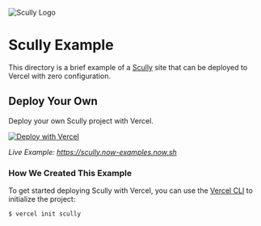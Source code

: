 ![Scully Logo](https://github.com/vercel/vercel/blob/master/packages/frameworks/logos/scully.svg)

# Scully Example

This directory is a brief example of a [Scully](https://scully.io) site that can be deployed to Vercel with zero configuration.

## Deploy Your Own

Deploy your own Scully project with Vercel.

[![Deploy with Vercel](https://vercel.com/button)](https://vercel.com/import/project?template=https://github.com/vercel/vercel/tree/main/examples/scully)

_Live Example: https://scully.now-examples.now.sh_

### How We Created This Example

To get started deploying Scully with Vercel, you can use the [Vercel CLI](https://vercel.com/download) to initialize the project:

```shell
$ vercel init scully
```
